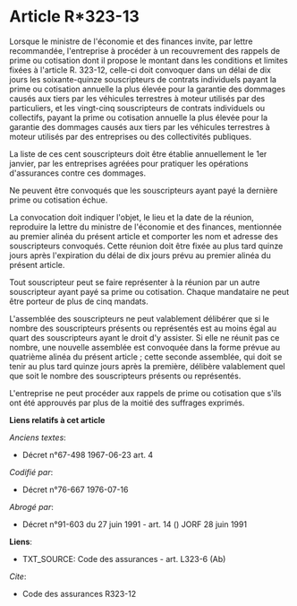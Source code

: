 # Article R*323-13

Lorsque le ministre de l'économie et des finances invite, par lettre recommandée, l'entreprise à procéder à un recouvrement
des rappels de prime ou cotisation dont il propose le montant dans les conditions et limites fixées à l'article R. 323-12,
celle-ci doit convoquer dans un délai de dix jours les soixante-quinze souscripteurs de contrats individuels payant la prime
ou cotisation annuelle la plus élevée pour la garantie des dommages causés aux tiers par les véhicules terrestres à moteur
utilisés par des particuliers, et les vingt-cinq souscripteurs de contrats individuels ou collectifs, payant la prime ou
cotisation annuelle la plus élevée pour la garantie des dommages causés aux tiers par les véhicules terrestres à moteur
utilisés par des entreprises ou des collectivités publiques.

La liste de ces cent souscripteurs doit être établie annuellement le 1er janvier, par les entreprises agréées pour pratiquer
les opérations d'assurances contre ces dommages.

Ne peuvent être convoqués que les souscripteurs ayant payé la dernière prime ou cotisation échue.

La convocation doit indiquer l'objet, le lieu et la date de la réunion, reproduire la lettre du ministre de l'économie et des
finances, mentionnée au premier alinéa du présent article et comporter les nom et adresse des souscripteurs convoqués. Cette
réunion doit être fixée au plus tard quinze jours après l'expiration du délai de dix jours prévu au premier alinéa du présent
article.

Tout souscripteur peut se faire représenter à la réunion par un autre souscripteur ayant payé sa prime ou cotisation. Chaque
mandataire ne peut être porteur de plus de cinq mandats.

L'assemblée des souscripteurs ne peut valablement délibérer que si le nombre des souscripteurs présents ou représentés est au
moins égal au quart des souscripteurs ayant le droit d'y assister. Si elle ne réunit pas ce nombre, une nouvelle assemblée
est convoquée dans la forme prévue au quatrième alinéa du présent article ; cette seconde assemblée, qui doit se tenir au
plus tard quinze jours après la première, délibère valablement quel que soit le nombre des souscripteurs présents ou
représentés.

L'entreprise ne peut procéder aux rappels de prime ou cotisation que s'ils ont été approuvés par plus de la moitié des
suffrages exprimés.

**Liens relatifs à cet article**

_Anciens textes_:

  - Décret n°67-498 1967-06-23 art. 4

_Codifié par_:

  - Décret n°76-667 1976-07-16

_Abrogé par_:

  - Décret n°91-603 du 27 juin 1991 - art. 14 () JORF 28 juin 1991

**Liens**:

  - TXT_SOURCE: Code des assurances - art. L323-6 (Ab)

_Cite_:

  - Code des assurances R323-12
